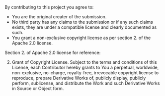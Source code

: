 
By contributing to this project you agree to:

- You are the original creater of the submission.
- No third party has any claims to the submission or if any such claims exists,
  they are under a compatible license and clearly documented as such.
- You grant a non-exclusive copyright license as per section 2. of the
  Apache 2.0 license.

Section 2. of Apache 2.0 license for reference:

   2. Grant of Copyright License. Subject to the terms and conditions of
      this License, each Contributor hereby grants to You a perpetual,
      worldwide, non-exclusive, no-charge, royalty-free, irrevocable
      copyright license to reproduce, prepare Derivative Works of,
      publicly display, publicly perform, sublicense, and distribute the
      Work and such Derivative Works in Source or Object form.
